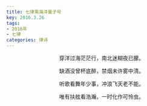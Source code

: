 ```yaml
---
title: 七律乘海洋量子号
key: 2016.3.26
tags: 
- 2016年 
- 七律
categories: 律诗
---
```


<p align="center">穿洋过海茫茫行，南北迷糊夜已朦。
</p>
<p align="center">缺酒没曾杯底醉，禁烟未许雾中清。
</p>
<p align="center">听歌看舞年少事，冲浪飞天老不能。
</p>
<p align="center">唯有扶舷看浩瀚，一时化作可怜虫。
</p>
